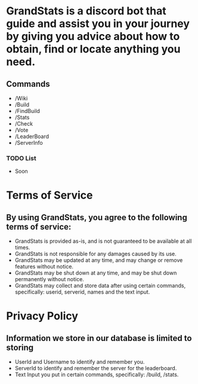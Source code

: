 # GrandStats is a discord bot that guide and assist you in your journey by giving you advice about how to obtain, find or locate anything you need.
## Commands
- /Wiki
- /Build
- /FindBuild
- /Stats
- /Check
- /Vote
- /LeaderBoard
- /ServerInfo
### TODO List
- Soon
# Terms of Service
## By using GrandStats, you agree to the following terms of service:
- GrandStats is provided as-is, and is not guaranteed to be available at all times.
- GrandStats is not responsible for any damages caused by its use.
- GrandStats may be updated at any time, and may change or remove features without notice.
- GrandStats may be shut down at any time, and may be shut down permanently without notice.
- GrandStats may collect and store data after using certain commands, specifically: userid, serverid, names and the text input.
# Privacy Policy
## Information we store in our database is limited to storing
- UserId and Username to identify and remember you.
- ServerId to identify and remember the server for the leaderboard.
- Text Input you put in certain commands, specifically: /build, /stats.
